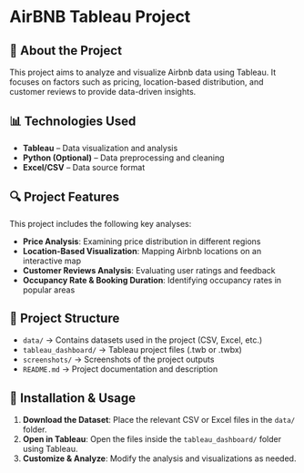 # AirBNB Tableau Project

## 📌 About the Project
This project aims to analyze and visualize Airbnb data using Tableau. It focuses on factors such as pricing, location-based distribution, and customer reviews to provide data-driven insights.

## 📊 Technologies Used
- **Tableau** – Data visualization and analysis
- **Python (Optional)** – Data preprocessing and cleaning
- **Excel/CSV** – Data source format

## 🔍 Project Features
This project includes the following key analyses:
- **Price Analysis**: Examining price distribution in different regions
- **Location-Based Visualization**: Mapping Airbnb locations on an interactive map
- **Customer Reviews Analysis**: Evaluating user ratings and feedback
- **Occupancy Rate & Booking Duration**: Identifying occupancy rates in popular areas

## 📂 Project Structure
- `data/` → Contains datasets used in the project (CSV, Excel, etc.)
- `tableau_dashboard/` → Tableau project files (.twb or .twbx)
- `screenshots/` → Screenshots of the project outputs
- `README.md` → Project documentation and description

## 🚀 Installation & Usage
1. **Download the Dataset**: Place the relevant CSV or Excel files in the `data/` folder.
2. **Open in Tableau**: Open the files inside the `tableau_dashboard/` folder using Tableau.
3. **Customize & Analyze**: Modify the analysis and visualizations as needed.



